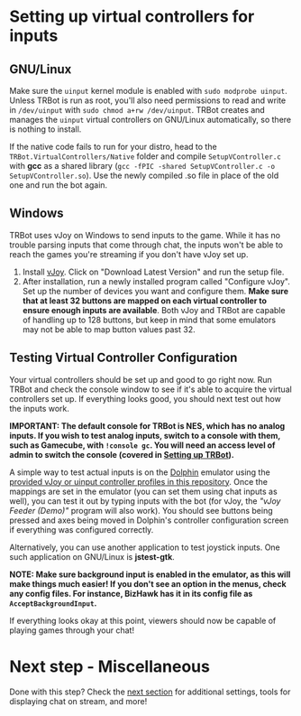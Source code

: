 # Setting up virtual controllers for inputs
## GNU/Linux
Make sure the `uinput` kernel module is enabled with `sudo modprobe uinput`. Unless TRBot is run as root, you'll also need permissions to read and write in `/dev/uinput` with `sudo chmod a+rw /dev/uinput`. TRBot creates and manages the `uinput` virtual controllers on GNU/Linux automatically, so there is nothing to install.

If the native code fails to run for your distro, head to the `TRBot.VirtualControllers/Native` folder and compile `SetupVController.c` with **gcc** as a shared library (`gcc -fPIC -shared SetupVController.c -o SetupVController.so`). Use the newly compiled .so file in place of the old one and run the bot again.

## Windows
TRBot uses vJoy on Windows to send inputs to the game. While it has no trouble parsing inputs that come through chat, the inputs won't be able to reach the games you're streaming if you don't have vJoy set up.

1. Install [vJoy](https://sourceforge.net/projects/vjoystick/files/Beta/Configurable/CC290512/). Click on "Download Latest Version" and run the setup file.
2. After installation, run a newly installed program called "Configure vJoy". Set up the number of devices you want and configure them. **Make sure that at least 32 buttons are mapped on each virtual controller to ensure enough inputs are available**. Both vJoy and TRBot are capable of handling up to 128 buttons, but keep in mind that some emulators may not be able to map button values past 32.

## Testing Virtual Controller Configuration
Your virtual controllers should be set up and good to go right now. Run TRBot and check the console window to see if it's able to acquire the virtual controllers set up. If everything looks good, you should next test out how the inputs work.

**IMPORTANT: The default console for TRBot is NES, which has no analog inputs. If you wish to test analog inputs, switch to a console with them, such as Gamecube, with `!console gc`. You will need an access level of admin to switch the console (covered in [Setting up TRBot](#setting-up-trbot)).**

A simple way to test actual inputs is on the [Dolphin](https://dolphin-emu.org/) emulator using the [provided vJoy or uinput controller profiles in this repository](../Emulator%20Controller%20Configs/Dolphin). Once the mappings are set in the emulator (you can set them using chat inputs as well), you can test it out by typing inputs with the bot (for vJoy, the *"vJoy Feeder (Demo)"* program will also work). You should see buttons being pressed and axes being moved in Dolphin's controller configuration screen if everything was configured correctly.

Alternatively, you can use another application to test joystick inputs. One such application on GNU/Linux is **jstest-gtk**.

**NOTE: Make sure background input is enabled in the emulator, as this will make things much easier! If you don't see an option in the menus, check any config files. For instance, BizHawk has it in its config file as `AcceptBackgroundInput`.**

If everything looks okay at this point, viewers should now be capable of playing games through your chat!

# Next step - Miscellaneous
Done with this step? Check the [next section](./Setup-Misc.md) for additional settings, tools for displaying chat on stream, and more!
